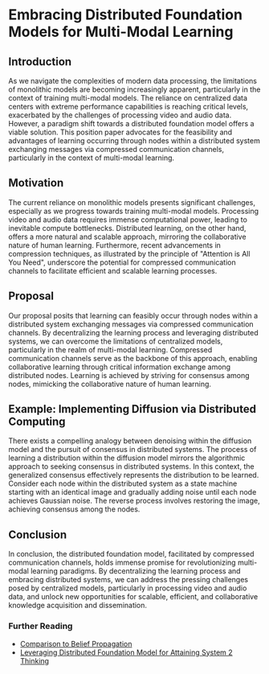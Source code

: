 # Embracing Distributed Foundation Models for Multi-Modal Learning

## Introduction

As we navigate the complexities of modern data processing, the limitations of monolithic models are becoming increasingly apparent, particularly in the context of training multi-modal models. The reliance on centralized data centers with extreme performance capabilities is reaching critical levels, exacerbated by the challenges of processing video and audio data. However, a paradigm shift towards a distributed foundation model offers a viable solution. This position paper advocates for the feasibility and advantages of learning occurring through nodes within a distributed system exchanging messages via compressed communication channels, particularly in the context of multi-modal learning.

## Motivation

The current reliance on monolithic models presents significant challenges, especially as we progress towards training multi-modal models. Processing video and audio data requires immense computational power, leading to inevitable compute bottlenecks. Distributed learning, on the other hand, offers a more natural and scalable approach, mirroring the collaborative nature of human learning. Furthermore, recent advancements in compression techniques, as illustrated by the principle of "Attention is All You Need", underscore the potential for compressed communication channels to facilitate efficient and scalable learning processes.

## Proposal

Our proposal posits that learning can feasibly occur through nodes within a distributed system exchanging messages via compressed communication channels. By decentralizing the learning process and leveraging distributed systems, we can overcome the limitations of centralized models, particularly in the realm of multi-modal learning. Compressed communication channels serve as the backbone of this approach, enabling collaborative learning through critical information exchange among distributed nodes. Learning is achieved by striving for consensus among nodes, mimicking the collaborative nature of human learning.

## Example: Implementing Diffusion via Distributed Computing

There exists a compelling analogy between denoising within the diffusion model and the pursuit of consensus in distributed systems. The process of learning a distribution within the diffusion model mirrors the algorithmic approach to seeking consensus in distributed systems. In this context, the generalized consensus effectively represents the distribution to be learned. Consider each node within the distributed system as a state machine starting with an identical image and gradually adding noise until each node achieves Gaussian noise. The reverse process involves restoring the image, achieving consensus among the nodes.

## Conclusion

In conclusion, the distributed foundation model, facilitated by compressed communication channels, holds immense promise for revolutionizing multi-modal learning paradigms. By decentralizing the learning process and embracing distributed systems, we can address the pressing challenges posed by centralized models, particularly in processing video and audio data, and unlock new opportunities for scalable, efficient, and collaborative knowledge acquisition and dissemination.

### Further Reading

- [Comparison to Belief Propagation](https://github.com/fanseeai/Distributed-Foundation-Models/blob/main/Comparison%20to%20Belief%20Propagation.md)
- [Leveraging Distributed Foundation Model for Attaining System 2 Thinking](https://github.com/fanseeai/Distributed-Foundation-Models/blob/main/Leveraging%20Distributed%20Foundation%20Model%20for%20Attaining%20System%202%20Thinking.md)
